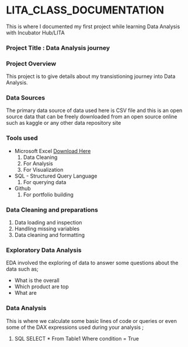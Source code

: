 # LITA_CLASS_DOCUMENTATION
This is where I documented my first project while learning Data Analysis with Incubator Hub/LITA
### Project Title : Data Analysis journey

### Project Overview
This project is to give details about my transistioning journey into Data Analysis.

### Data Sources
The primary data source of data used here is CSV file and this is an open source data that can be freely downloaded from an open source online such as kaggle or any other data repository site 

### Tools used 
- Microsoft Excel  [Download Here](https://wwwmicrosoft.com)
    1. Data Cleaning
    2. For Analysis 
    3. For Visualization
- SQL - Structured Query Language 
    1. For querying data
- Github 
   1. For portfolio building 

### Data Cleaning and preparations
   1. Data loading and inspection
   2. Handling missing variables
   3. Data cleaning and formatting

### Exploratory Data Analysis
EDA involved the exploring of data to answer some questions about the data such as; 
- What is the overall
- Which product are top
- What are

### Data Analysis
This is where we calculate some basic lines of code or queries or even some of the DAX expressions used during your analysis ;

1. SQL
SELECT * From Table1
Where condition = True
